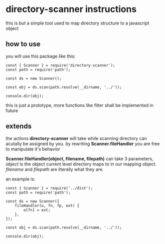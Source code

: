 # directory-scanner instructions
this is but a simple tool used to map directory structure to a javascript object

## how to use
you will use this package like this:

    const { Scanner } = require('directory-scanner');
    const path = require('path');

    const ds = new Scanner();

    const obj = ds.scan(path.resolve(__dirname, '../'));

    console.dir(obj);

this is just a prototype, more functions like filter shall be implemented in future

## extends
the actions **directory-scanner** will take while scanning directory can acutally be assigned by you. by rewriting **Scanner.fileHandler** you are free to manipulate it's behavior

**Scanner.fileHandler(object, filename, filepath)** can take 3 parameters, *object* is the object current level directory maps to in our mapping object. *filename* and *filepath* are literally what they are.

an example is:

    const { Scanner } = require('../dist');
    const path = require('path');

    const ds = new Scanner({
        fileHandler(o, fn, fp, ext) {
            o[fn] = ext;
        },
    });

    const obj = ds.scan(path.resolve(__dirname, '../'));

    console.dir(obj);
